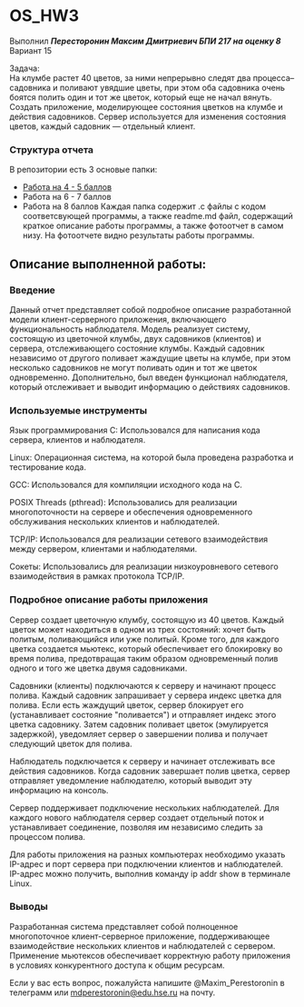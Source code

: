 # OS_HW3
Выполнил ***Пересторонин Максим Дмитриевич БПИ 217 на оценку 8***
<br>Вариант 15

Задача:
<br>На клумбе растет 40 цветов, за ними непрерывно следят два процесса–садовника и поливают увядшие цветы, при этом оба садовника очень боятся полить один и тот же
цветок, который еще не начал вянуть. Создать приложение,
моделирующее состояния цветков на клумбе и действия
садовников. Сервер используется для изменения состояния цветов, каждый садовник — отдельный клиент.

### Структура отчета
В репозитории есть 3 основые папки:
* [Работа на 4 - 5 баллов](https://github.com/mperestoronin/OS_HW3/tree/main/for_4_grade)
* Работа на 6 - 7 баллов
* Работа на 8 баллов
Каждая папка содержит .с файлы с кодом соответсвующей программы, а также readme.md файл, содержащий краткое описание работы программы, а также фотоотчет в самом низу. На фотоотчете видно результаты работы программы.
## Описание выполненной работы:
### Введение
Данный отчет представляет собой подробное описание разработанной модели клиент-серверного приложения, включающего функциональность наблюдателя. Модель реализует систему, состоящую из цветочной клумбы, двух садовников (клиентов) и сервера, отслеживающего состояние клумбы. Каждый садовник независимо от другого поливает жаждущие цветы на клумбе, при этом несколько садовников не могут поливать один и тот же цветок одновременно. Дополнительно, был введен функционал наблюдателя, который отслеживает и выводит информацию о действиях садовников.

### Используемые инструменты
Язык программирования C: Использовался для написания кода сервера, клиентов и наблюдателя.

Linux: Операционная система, на которой была проведена разработка и тестирование кода.

GCC: Использовался для компиляции исходного кода на C.

POSIX Threads (pthread): Использовались для реализации многопоточности на сервере и обеспечения одновременного обслуживания нескольких клиентов и наблюдателей.

TCP/IP: Использовался для реализации сетевого взаимодействия между сервером, клиентами и наблюдателями.

Сокеты: Использовались для реализации низкоуровневого сетевого взаимодействия в рамках протокола TCP/IP.

### Подробное описание работы приложения
Сервер создает цветочную клумбу, состоящую из 40 цветов. Каждый цветок может находиться в одном из трех состояний: хочет быть политым, поливающийся или уже политый. Кроме того, для каждого цветка создается мьютекс, который обеспечивает его блокировку во время полива, предотвращая таким образом одновременный полив одного и того же цветка двумя садовниками.

Садовники (клиенты) подключаются к серверу и начинают процесс полива. Каждый садовник запрашивает у сервера индекс цветка для полива. Если есть жаждущий цветок, сервер блокирует его (устанавливает состояние "поливается") и отправляет индекс этого цветка садовнику. Затем садовник поливает цветок (эмулируется задержкой), уведомляет сервер о завершении полива и получает следующий цветок для полива.

Наблюдатель подключается к серверу и начинает отслеживать все действия садовников. Когда садовник завершает полив цветка, сервер отправляет уведомление наблюдателю, который выводит эту информацию на консоль.

Сервер поддерживает подключение нескольких наблюдателей. Для каждого нового наблюдателя сервер создает отдельный поток и устанавливает соединение, позволяя им независимо следить за процессом полива.

Для работы приложения на разных компьютерах необходимо указать IP-адрес и порт сервера при подключении клиентов и наблюдателей. IP-адрес можно получить, выполнив команду ip addr show в терминале Linux.

### Выводы
Разработанная система представляет собой полноценное многопоточное клиент-серверное приложение, поддерживающее взаимодействие нескольких клиентов и наблюдателей с сервером. Применение мьютексов обеспечивает корректную работу приложения в условиях конкурентного доступа к общим ресурсам.

Если у вас есть вопрос, пожалуйста напишите @Maxim_Perestoronin в телеграмм или mdperestoronin@edu.hse.ru на почту.
